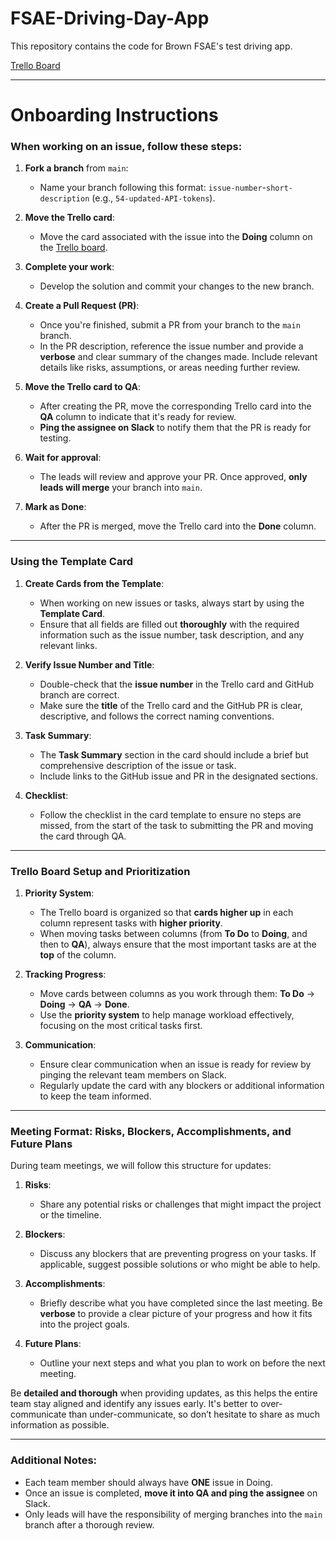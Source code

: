 # FSAE-Driving-Day-App  
This repository contains the code for Brown FSAE's test driving app.

[Trello Board](https://trello.com/invite/b/6700464232720f5b5401a922/ATTIe089b41ca2cef2ef44ba6eb1601b295eAD176CB8/brown-fsae-testing-app)

---

# Onboarding Instructions

### When working on an issue, follow these steps:

1. **Fork a branch** from `main`:
   - Name your branch following this format: `issue-number`-`short-description` (e.g., `54-updated-API-tokens`).
  
2. **Move the Trello card**:
   - Move the card associated with the issue into the **Doing** column on the [Trello board](https://trello.com/invite/b/6700464232720f5b5401a922/ATTIe089b41ca2cef2ef44ba6eb1601b295eAD176CB8/brown-fsae-testing-app).
   
3. **Complete your work**:
   - Develop the solution and commit your changes to the new branch.
   
4. **Create a Pull Request (PR)**:
   - Once you're finished, submit a PR from your branch to the `main` branch.
   - In the PR description, reference the issue number and provide a **verbose** and clear summary of the changes made. Include relevant details like risks, assumptions, or areas needing further review.

5. **Move the Trello card to QA**:
   - After creating the PR, move the corresponding Trello card into the **QA** column to indicate that it's ready for review.
   - **Ping the assignee on Slack** to notify them that the PR is ready for testing.

6. **Wait for approval**:
   - The leads will review and approve your PR. Once approved, **only leads will merge** your branch into `main`.

7. **Mark as Done**:
   - After the PR is merged, move the Trello card into the **Done** column.

---

### Using the Template Card

1. **Create Cards from the Template**:
   - When working on new issues or tasks, always start by using the **Template Card**.
   - Ensure that all fields are filled out **thoroughly** with the required information such as the issue number, task description, and any relevant links.

2. **Verify Issue Number and Title**:
   - Double-check that the **issue number** in the Trello card and GitHub branch are correct.
   - Make sure the **title** of the Trello card and the GitHub PR is clear, descriptive, and follows the correct naming conventions.

3. **Task Summary**:
   - The **Task Summary** section in the card should include a brief but comprehensive description of the issue or task.
   - Include links to the GitHub issue and PR in the designated sections.

4. **Checklist**:
   - Follow the checklist in the card template to ensure no steps are missed, from the start of the task to submitting the PR and moving the card through QA.

---

### Trello Board Setup and Prioritization

1. **Priority System**:
   - The Trello board is organized so that **cards higher up** in each column represent tasks with **higher priority**.
   - When moving tasks between columns (from **To Do** to **Doing**, and then to **QA**), always ensure that the most important tasks are at the **top** of the column.

2. **Tracking Progress**:
   - Move cards between columns as you work through them: **To Do** → **Doing** → **QA** → **Done**.
   - Use the **priority system** to help manage workload effectively, focusing on the most critical tasks first.

3. **Communication**:
   - Ensure clear communication when an issue is ready for review by pinging the relevant team members on Slack.
   - Regularly update the card with any blockers or additional information to keep the team informed.

---

### Meeting Format: Risks, Blockers, Accomplishments, and Future Plans

During team meetings, we will follow this structure for updates:

1. **Risks**:
   - Share any potential risks or challenges that might impact the project or the timeline.
   
2. **Blockers**:
   - Discuss any blockers that are preventing progress on your tasks. If applicable, suggest possible solutions or who might be able to help.

3. **Accomplishments**:
   - Briefly describe what you have completed since the last meeting. Be **verbose** to provide a clear picture of your progress and how it fits into the project goals.

4. **Future Plans**:
   - Outline your next steps and what you plan to work on before the next meeting.

Be **detailed and thorough** when providing updates, as this helps the entire team stay aligned and identify any issues early. It's better to over-communicate than under-communicate, so don’t hesitate to share as much information as possible.

---

### Additional Notes:
- Each team member should always have **ONE** issue in Doing.
- Once an issue is completed, **move it into QA and ping the assignee** on Slack.
- Only leads will have the responsibility of merging branches into the `main` branch after a thorough review.
